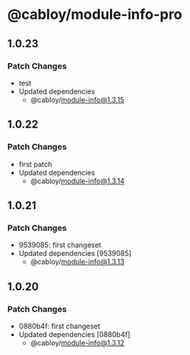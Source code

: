 # @cabloy/module-info-pro

## 1.0.23

### Patch Changes

- test
- Updated dependencies
  - @cabloy/module-info@1.3.15

## 1.0.22

### Patch Changes

- first patch
- Updated dependencies
  - @cabloy/module-info@1.3.14

## 1.0.21

### Patch Changes

- 9539085: first changeset
- Updated dependencies [9539085]
  - @cabloy/module-info@1.3.13

## 1.0.20

### Patch Changes

- 0880b4f: first changeset
- Updated dependencies [0880b4f]
  - @cabloy/module-info@1.3.12
